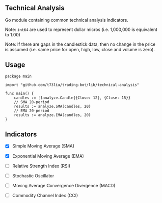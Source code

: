 ## Technical Analysis

Go module containing common technical analysis indicators.

Note: `int64` are used to represent dollar micros (i.e. 1,000,000 is equivalent to 1.00)

Note: If there are gaps in the candlestick data, then no change in the price
is assumed (i.e. same price for open, high, low, close and volume is zero).

## Usage

```golang
package main

import "github.com/t73liu/trading-bot/lib/technical-analysis"

func main() {
	candles := []analyze.Candle{{Close: 12}, {Close: 15}}
	// SMA 20-period
	results := analyze.SMA(candles, 20)
	// EMA 20-period
	results := analyze.EMA(candles, 20)
}
```

## Indicators

- [x] Simple Moving Average (SMA)
- [x] Exponential Moving Average (EMA)
- [ ] Relative Strength Index (RSI)
- [ ] Stochastic Oscillator
- [ ] Moving Average Convergence Divergence (MACD)
- [ ] Commodity Channel Index (CCI)


